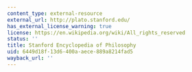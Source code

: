 ```yaml
---
content_type: external-resource
external_url: http://plato.stanford.edu/
has_external_license_warning: true
license: https://en.wikipedia.org/wiki/All_rights_reserved
status: ''
title: Stanford Encyclopedia of Philosophy
uid: 6449d18f-13d6-400a-aece-889a8214fad5
wayback_url: ''
---
```

